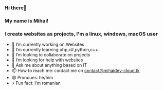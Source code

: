 ### Hi there👋


### My name is Mihai!

### I create websites as projects, I'm a linux, windows, macOS user


- 🔭 I’m currently working on Websites
- 🌱 I’m currently learning php,c#,python,c++
- 👯 I’m looking to collaborate on projects
- 🤔 I’m looking for help with websites
- 💬 Ask me about anything based on IT
- 📫 How to reach me: contact me on contact@mihaidev-cloud.tk
- 😄 Pronouns: he/him
- ⚡ Fun fact: I'm romanian


<!--
**Mihaidev-cloud/Mihaidev-cloud** is a ✨ _special_ ✨ repository because its `README.md` (this file) appears on your GitHub profile.

Here are some ideas to get you started:

- 🔭 I’m currently working on ...
- 🌱 I’m currently learning ...
- 👯 I’m looking to collaborate on ...
- 🤔 I’m looking for help with ...
- 💬 Ask me about ...
- 📫 How to reach me: ...
- 😄 Pronouns: ...
- ⚡ Fun fact: ...
-->
